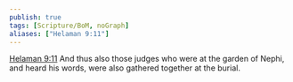 ```yaml
---
publish: true
tags: [Scripture/BoM, noGraph]
aliases: ["Helaman 9:11"]
---
```

[Helaman 9:11](https://churchofjesuschrist.org/study/scriptures/bofm/hel/9?lang=eng&id=p11#p11) And thus also those judges who were at the garden of Nephi, and heard his words, were also gathered together at the burial.
